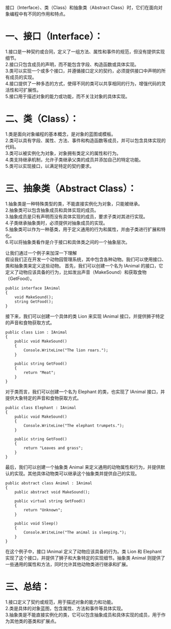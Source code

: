 
接口（Interface）、类（Class）和抽象类（Abstract Class）时，它们在面向对象编程中有不同的作用和特点。
# 一、接口（Interface）：
1.接口是一种契约或合同，定义了一组方法、属性和事件的规范，但没有提供实现细节。  
2.接口只包含成员的声明，而不能包含字段、构造函数或具体实现。  
3.类可以实现一个或多个接口，并遵循接口定义的契约，必须提供接口中声明的所有成员的实现。  
4.接口提供了一种多态的方式，使得不同的类可以共享相同的行为，增强代码的灵活性和可扩展性。  
5.接口用于描述对象的能力或功能，而不关注对象的具体实现。

# 二、类（Class）：
1.类是面向对象编程的基本概念，是对象的蓝图或模板。  
2.类可以具有字段、属性、方法、事件和构造函数等成员，并可以包含具体实现的代码。  
3.类可以被实例化为对象，对象拥有类定义的属性和行为。  
4.类支持继承机制，允许子类继承父类的成员并添加自己的特定功能。  
5.类可以实现接口，以满足特定的契约要求。

# 三、抽象类（Abstract Class）：
1.抽象类是一种特殊类型的类，不能直接实例化为对象，只能被继承。   
2.抽象类可以包含抽象成员和具体实现的成员。  
3.抽象成员是只有声明而没有具体实现的成员，要求子类对其进行实现。  
4.子类继承抽象类时，必须提供对抽象成员的实现。  
5.抽象类可以作为一种基类，用于定义通用的行为和属性，并由子类进行扩展和特化。  
6.可以将抽象类看作是介于接口和具体类之间的一个抽象层次。

让我们通过一个例子来加深一下理解  
假设我们正在开发一个动物园管理系统，其中包含各种动物。我们可以使用接口、类和抽象类来定义这些动物。
首先，我们可以创建一个名为 IAnimal 的接口，它定义了动物应该具备的行为，比如发出声音（MakeSound）和获取食物（GetFood）。
```
public interface IAnimal
{
    void MakeSound();
    string GetFood();
}
```
接下来，我们可以创建一个具体的类 Lion 来实现 IAnimal 接口，并提供狮子特定的声音和食物获取方式。
```
public class Lion : IAnimal
{
    public void MakeSound()
    {
        Console.WriteLine("The lion roars.");
    }

    public string GetFood()
    {
        return "Meat";
    }
}
```

对于类而言，我们可以创建一个名为 Elephant 的类，也实现了 IAnimal 接口，并提供大象特定的声音和食物获取方式。

```
public class Elephant : IAnimal
{
    public void MakeSound()
    {
        Console.WriteLine("The elephant trumpets.");
    }

    public string GetFood()
    {
        return "Leaves and grass";
    }
}
```
最后，我们可以创建一个抽象类 Animal 来定义通用的动物属性和行为，并提供默认的实现。其他具体动物类可以继承这个抽象类并提供自己的实现。
```
public abstract class Animal : IAnimal
{
    public abstract void MakeSound();

    public virtual string GetFood()
    {
        return "Unknown";
    }

    public void Sleep()
    {
        Console.WriteLine("The animal is sleeping.");
    }
}
```
在这个例子中，接口 IAnimal 定义了动物应该具备的行为。类 Lion 和 Elephant 实现了这个接口，并提供了狮子和大象特定的实现细节。抽象类 Animal 则提供了一些通用的属性和方法，同时允许其他动物类进行继承和扩展。
# 三、总结：
1.接口定义了契约或规范，用于描述对象的能力和功能。  
2.类是具体的对象蓝图，包含属性、方法和事件等具体实现。  
3.抽象类是不能直接实例化的类，它可以包含抽象成员和具体实现的成员，用于作为其他类的基类和扩展点。

